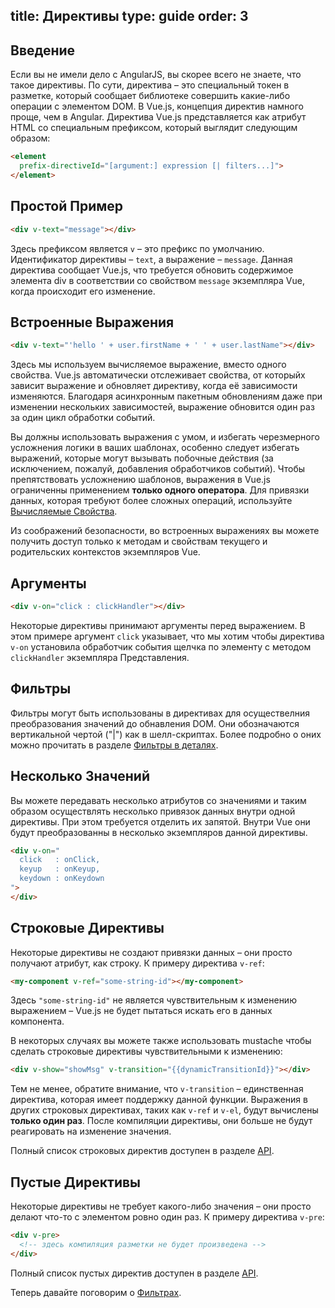 title: Директивы
type: guide
order: 3
---

## Введение

Если вы не имели дело с AngularJS, вы скорее всего не знаете, что такое директивы. По сути, директива – это специальный токен в разметке, который сообщает библиотеке совершить какие-либо операции с элементом DOM. В Vue.js, концепция директив намного проще, чем в Angular. Директива Vue.js представляется как атрибут HTML со специальным префиксом, который выглядит следующим образом:

``` html
<element
  prefix-directiveId="[argument:] expression [| filters...]">
</element>
```

## Простой Пример

``` html
<div v-text="message"></div>
```

Здесь префиксом является `v` – это префикс по умолчанию. Идентификатор директивы – `text`, а выражение – `message`. Данная директива сообщает Vue.js, что требуется обновить содержимое элемента div в соответствии со свойством `message` экземпляра Vue, когда происходит его изменение.

## Встроенные Выражения

``` html
<div v-text="'hello ' + user.firstName + ' ' + user.lastName"></div>
```

Здесь мы используем вычисляемое выражение, вместо одного свойства. Vue.js автоматически отслеживает свойства, от которыйх зависит выражение и обновляет директиву, когда её зависимости изменяются. Благодаря асинхронным пакетным обновлениям даже при изменении нескольких зависимостей, выражение обновится один раз за один цикл обработки событий.

Вы должны использовать выражения с умом, и избегать черезмерного усложнения логики в ваших шаблонах, особенно следует избегать выражений, которые могут вызывать побочные действия (за исключением, пожалуй, добавления обработчиков событий). Чтобы препятствовать усложнению шаблонов, выражения в Vue.js ограниченны применением **только одного оператора**. Для привязки данных, которая требуют более сложных операций, используйте [Вычисляемые Свойства](/guide/computed.html).

<p class="tip">Из соображений безопасности, во встроенных выражениях вы можете получить доступ только к методам и свойствам текущего и родительских контекстов экземпляров Vue.</p>

## Аргументы

``` html
<div v-on="click : clickHandler"></div>
```

Некоторые директивы принимают аргументы перед выражением. В этом примере аргумент `click` указывает, что мы хотим чтобы директива `v-on` установила обработчик события щелчка по элементу с методом `clickHandler` экземпляра Представления.

## Фильтры

Фильтры могут быть использованы в директивах для осуществелния преобразования значений до обнавления DOM. Они обозначаются вертикальной чертой ("|") как в шелл-скриптах. Более подробно о оних можно прочитать в разделе [Фильтры в деталях](/guide/filters.html).

## Несколько Значений

Вы можете передавать несколько атрибутов со значениями и таким образом осуществлять несколько привязок данных внутри одной директивы. При этом требуется отделить их запятой. Внутри Vue они будут преобразованны в несколько экземпляров данной директивы.

``` html
<div v-on="
  click   : onClick,
  keyup   : onKeyup,
  keydown : onKeydown
">
</div>
```

## Строковые Директивы

Некоторые директивы не создают привязки данных – они просто получают атрибут, как строку. К примеру директива `v-ref`:

``` html
<my-component v-ref="some-string-id"></my-component>
```

Здесь `"some-string-id"` не является чувствительным к изменению выражением – Vue.js не будет пытаться искать его в данных компонента.

В некоторых случаях вы можете также использовать mustache чтобы сделать строковые директивы чувствительными к изменению:

``` html
<div v-show="showMsg" v-transition="{{dynamicTransitionId}}"></div>
```

Тем не менее, обратите внимание, что `v-transition` – единственная директива, которая имеет поддержку данной функции. Выражения в других строковых директивах, таких как `v-ref` и `v-el`, будут вычислены **только один раз**. После компиляции директивы, они больше не будут реагировать на изменение значения.

Полный список строковых директив доступен в разделе [API](/api/directives.html#Literal_Directives).

## Пустые Директивы

Некоторые директивы не требует какого-либо значения – они просто делают что-то с элементом ровно один раз. К примеру директива `v-pre`:

``` html
<div v-pre>
  <!-- здесь компиляция разметки не будет произведена -->
</div>
```

Полный список пустых директив доступен в разделе [API](/api/directives.html#Empty_Directives).

Теперь давайте поговорим о [Фильтрах](/guide/filters.html).
